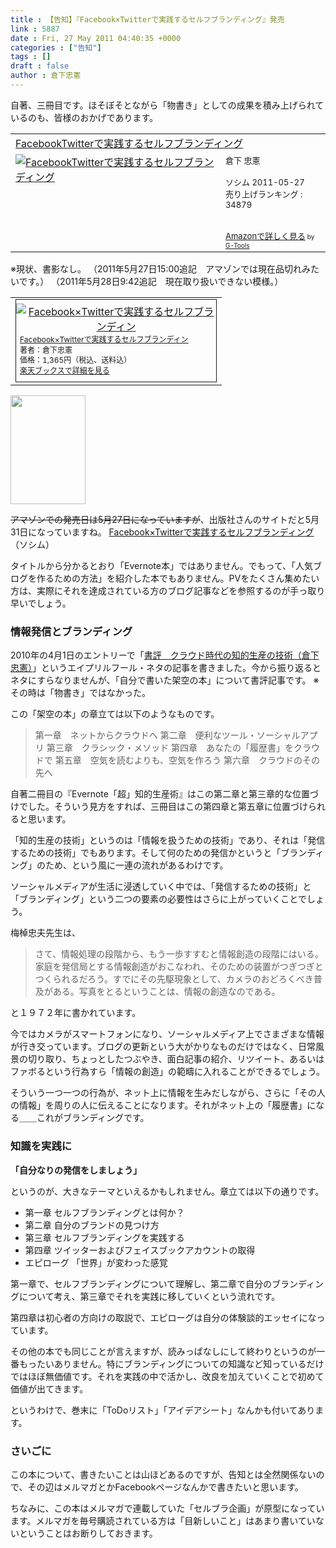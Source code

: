 ```yaml
---
title : 【告知】『Facebook×Twitterで実践するセルフブランディング』発売
link : 5887
date : Fri, 27 May 2011 04:40:35 +0000
categories : ["告知"]
tags : []
draft : false
author : 倉下忠憲
---
```


自著、三冊目です。ほそぼそとながら「物書き」としての成果を積み上げられているのも、皆様のおかげであります。

<table  border="0" cellpadding="5"><tr><td colspan="2"><a href="http://www.amazon.co.jp/FacebookTwitter%E3%81%A7%E5%AE%9F%E8%B7%B5%E3%81%99%E3%82%8B%E3%82%BB%E3%83%AB%E3%83%95%E3%83%96%E3%83%A9%E3%83%B3%E3%83%87%E3%82%A3%E3%83%B3%E3%82%B0-%E5%80%89%E4%B8%8B-%E5%BF%A0%E6%86%B2/dp/4883377628%3FSubscriptionId%3D15SMZCTB9V8NGR2TW082%26tag%3Drashita1000-22%26linkCode%3Dxm2%26camp%3D2025%26creative%3D165953%26creativeASIN%3D4883377628" target="_top">FacebookTwitterで実践するセルフブランディング</a><img src="http://www.assoc-amazon.jp/e/ir?t=rashita1000-22&l=ur2&o=9" width="1" height="1" style="border: none;" alt="" /></td></tr><tr><td valign="top"><a href="http://www.amazon.co.jp/FacebookTwitter%E3%81%A7%E5%AE%9F%E8%B7%B5%E3%81%99%E3%82%8B%E3%82%BB%E3%83%AB%E3%83%95%E3%83%96%E3%83%A9%E3%83%B3%E3%83%87%E3%82%A3%E3%83%B3%E3%82%B0-%E5%80%89%E4%B8%8B-%E5%BF%A0%E6%86%B2/dp/4883377628%3FSubscriptionId%3D15SMZCTB9V8NGR2TW082%26tag%3Drashita1000-22%26linkCode%3Dxm2%26camp%3D2025%26creative%3D165953%26creativeASIN%3D4883377628" target="_top"><img src="" border="0" alt="FacebookTwitterで実践するセルフブランディング" /></a></td><td valign="top"><font size="-1">倉下 忠憲 <br /><br />ソシム  2011-05-27<br />売り上げランキング : 34879<br /><br /><br /><a href="http://www.amazon.co.jp/FacebookTwitter%E3%81%A7%E5%AE%9F%E8%B7%B5%E3%81%99%E3%82%8B%E3%82%BB%E3%83%AB%E3%83%95%E3%83%96%E3%83%A9%E3%83%B3%E3%83%87%E3%82%A3%E3%83%B3%E3%82%B0-%E5%80%89%E4%B8%8B-%E5%BF%A0%E6%86%B2/dp/4883377628%3FSubscriptionId%3D15SMZCTB9V8NGR2TW082%26tag%3Drashita1000-22%26linkCode%3Dxm2%26camp%3D2025%26creative%3D165953%26creativeASIN%3D4883377628" target="_top">Amazonで詳しく見る</a></font><font size="-2"> by <a href="http://www.goodpic.com/mt/aws/index.html" >G-Tools</a></font></td></tr></table>
※現状、書影なし。
（2011年5月27日15:00追記　アマゾンでは現在品切れみたいです。）
（2011年5月28日9:42追記　現在取り扱いできない模様。）

<table border="0" cellpadding="0" cellspacing="0"><tr><td valign="top"><div style="border:1px solid;margin:0px;padding:6px 0px;width:320px;text-align:center;float:left"><a href="http://hb.afl.rakuten.co.jp/hgc/0cdaba32.de77d6a6.0cdaba33.978c5fe6/?pc=http%3a%2f%2fbooks.rakuten.co.jp%2frb%2f11207520%2f%3fscid%3daf_ich_link_tbl&m=http%3a%2f%2fm.rakuten.co.jp%2fbook%2fi%2f14677189%2f" target="_blank"><img src="http://hbb.afl.rakuten.co.jp/hgb/?pc=http%3a%2f%2fthumbnail.image.rakuten.co.jp%2f%400_mall%2fbook%2fcabinet%2f7626%2f9784883377626.jpg%3f_ex%3d300x300&m=http%3a%2f%2fthumbnail.image.rakuten.co.jp%2f%400_mall%2fbook%2fcabinet%2f7626%2f9784883377626.jpg%3f_ex%3d80x80" alt="Facebook×Twitterで実践するセルフブランディン" border="0" style="margin:0px;padding:0px"></a><p style="font-size:12px;line-height:1.4em;text-align:left;margin:0px;padding:2px 6px"><a href="http://hb.afl.rakuten.co.jp/hgc/0cdaba32.de77d6a6.0cdaba33.978c5fe6/?pc=http%3a%2f%2fbooks.rakuten.co.jp%2frb%2f11207520%2f%3fscid%3daf_ich_link_tbl&m=http%3a%2f%2fm.rakuten.co.jp%2fbook%2fi%2f14677189%2f" target="_blank">Facebook×Twitterで実践するセルフブランディン</a><br><span style="">著者：倉下忠憲</span><br><span style="">価格：1,365円（税込、送料込）</span><br><a href="http://hb.afl.rakuten.co.jp/hgc/0cdaba32.de77d6a6.0cdaba33.978c5fe6/?pc=http%3a%2f%2fbooks.rakuten.co.jp%2frb%2f11207520%2f%3fscid%3daf_ich_link_tbl&m=http%3a%2f%2fm.rakuten.co.jp%2fbook%2fi%2f14677189%2f" target="_blank">楽天ブックスで詳細を見る</a><br></p></div></td></tr></table>


<img alt="" src="http://www.socym.co.jp/imgs/4883377628.jpg" title="タイトル画像" class="alignnone" width="120" height="174" />

<del datetime="2011-05-28T00:41:35+00:00">アマゾンでの発売日は5月27日になっていますが</del>、出版社さんのサイトだと5月31日になっていますね。
<a href="http://www.socym.co.jp/book/4883377628.html">Facebook×Twitterで実践するセルフブランディング</a>（ソシム）

タイトルから分かるとおり「Evernote本」ではありません。でもって、「人気ブログを作るための方法」を紹介した本でもありません。PVをたくさん集めたい方は、実際にそれを達成されている方のブログ記事などを参照するのが手っ取り早いでしょう。

<h3>情報発信とブランディング</h3>
2010年の4月1日のエントリーで「<a href="https://rashita.net/blog/?p=3625">書評　クラウド時代の知的生産の技術（倉下忠憲）</a>」というエイプリルフール・ネタの記事を書きました。今から振り返るとネタにすらなりませんが、「自分で書いた架空の本」について書評記事です。
※その時は「物書き」ではなかった。

この「架空の本」の章立ては以下のようなものです。

<blockquote>
第一章　ネットからクラウドへ
第二章　便利なツール・ソーシャルアプリ
第三章　クラシック・メソッド
第四章　あなたの「履歴書」をクラウドで
第五章　空気を読むよりも、空気を作ろう
第六章　クラウドのその先へ 
</blockquote>

自著二冊目の『Evernote「超」知的生産術』はこの第二章と第三章的な位置づけでした。そういう見方をすれば、三冊目はこの第四章と第五章に位置づけられると思います。

「知的生産の技術」というのは「情報を扱うための技術」であり、それは「発信するための技術」でもあります。そして何のための発信かというと「ブランディング」のため、という風に一連の流れがあるわけです。

ソーシャルメディアが生活に浸透していく中では、「発信するための技術」と「ブランディング」という二つの要素の必要性はさらに上がっていくことでしょう。

梅棹忠夫先生は、

<blockquote>
さて、情報処理の段階から、もう一歩すすむと情報創造の段階にはいる。家庭を発信局とする情報創造がおこなわれ、そのための装置がつぎつぎとつくられるだろう。すでにその先駆現象として、カメラのおどろくべき普及がある。写真をとるということは、情報の創造なのである。
</blockquote>

と１９７２年に書かれています。

今ではカメラがスマートフォンになり、ソーシャルメディア上でさまざまな情報が行き交っています。ブログの更新という大がかりなものだけではなく、日常風景の切り取り、ちょっとしたつぶやき、面白記事の紹介、リツイート、あるいはファボるという行為すら「情報の創造」の範疇に入れることができるでしょう。

そういう一つ一つの行為が、ネット上に情報を生みだしながら、さらに「その人の情報」を周りの人に伝えることになります。それがネット上の「履歴書」になる＿＿これがブランディングです。

<h3>知識を実践に</h3>
<strong>「自分なりの発信をしましょう」</strong>

というのが、大きなテーマといえるかもしれません。章立ては以下の通りです。

<ul>
	<li>第一章 セルフブランディングとは何か？</li>
	<li>第二章 自分のブランドの見つけ方</li>
	<li>第三章 セルフブランディングを実践する</li>
	<li>第四章 ツイッターおよびフェイスブックアカウントの取得</li>
	<li>エピローグ 「世界」が変わった感覚</li>
</ul>


第一章で、セルフブランディングについて理解し、第二章で自分のブランディングについて考え、第三章でそれを実践に移していくという流れです。

第四章は初心者の方向けの取説で、エピローグは自分の体験談的エッセイになっています。

その他の本でも同じことが言えますが、読みっぱなしにして終わりというのが一番もったいありません。特にブランディングについての知識など知っているだけではほぼ無価値です。それを実践の中で活かし、改良を加えていくことで初めて価値が出てきます。

というわけで、巻末に「ToDoリスト」「アイデアシート」なんかも付いてあります。
<h3>さいごに</h3>
この本について、書きたいことは山ほどあるのですが、告知とは全然関係ないので、その辺はメルマガとかFacebookページなんかで書きたいと思います。

ちなみに、この本はメルマガで連載していた「セルブラ企画」が原型になっています。メルマガを毎号購読されている方は「目新しいこと」はあまり書いていないということはお断りしておきます。


